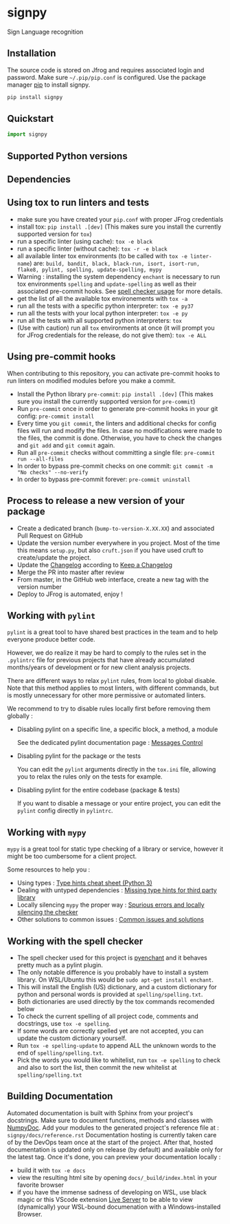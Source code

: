 # signpy

Sign Language recognition

## Installation

The source code is stored on Jfrog and requires associated login and password.
Make sure `~/.pip/pip.conf` is configured.
Use the package manager [pip](https://pip.pypa.io/en/stable/) to install signpy.

```bash
pip install signpy
```

## Quickstart

```python
import signpy
```

## Supported Python versions

## Dependencies

## Using tox to run linters and tests

- make sure you have created your `pip.conf` with proper JFrog credentials
- install tox: `pip install .[dev]` (This makes sure you install the currently supported version for `tox`)
- run a specific linter (using cache): `tox -e black`
- run a specific linter (without cache): `tox -r -e black`
- all available linter tox environments (to be called with `tox -e linter-name`) are: `build, bandit, black, black-run, isort, isort-run, flake8, pylint, spelling, update-spelling, mypy`
- Warning : installing the system dependency `enchant` is necessary to run tox environments `spelling` and `update-spelling` as well as their associated pre-commit hooks. See [spell checker usage](##-working-with-the-spell-checker) for more details.
- get the list of all the available tox environements with `tox -a`
- run all the tests with a specific python interpreter: `tox -e py37`
- run all the tests with your local python interpreter: `tox -e py`
- run all the tests with all supported python interpreters: `tox`
- (Use with caution) run all `tox` environments at once (it will prompt you for JFrog credentials for the release, do not give them): `tox -e ALL`

## Using pre-commit hooks

When contributing to this repository, you can activate pre-commit hooks to run linters on modified modules before you make a commit.

- Install the Python library `pre-commit`: `pip install .[dev]` (This makes sure you install the currently supported version for `pre-commit`)
- Run `pre-commit` once in order to generate pre-commit hooks in your git config: `pre-commit install`
- Every time you `git commit`, the linters and additional checks for config files will run and modify the files. In case no modifications were made to the files, the commit is done. Otherwise, you have to check the changes and `git add` and `git commit` again.
- Run all `pre-commit` checks without committing a single file: `pre-commit run --all-files`
- In order to bypass pre-commit checks on one commit: `git commit -m "No checks" --no-verify`
- In order to bypass pre-commit forever: `pre-commit uninstall`

## Process to release a new version of your package

- Create a dedicated branch (`bump-to-version-X.XX.XX`) and associated Pull Request on GitHub
- Update the version number everywhere in you project. Most of the time this means `setup.py`, but also `cruft.json` if you have used cruft to create/update the project.
- Update the [Changelog](CHANGELOG.md) according to [Keep a Changelog](https://keepachangelog.com/en/1.0.0/)
- Merge the PR into master after review
- From master, in the GitHub web interface, create a new tag with the version number
- Deploy to JFrog is automated, enjoy !

## Working with `pylint`

`pylint` is a great tool to have shared best practices in the team and to help everyone produce better code.

However, we do realize it may be hard to comply to the rules set in the `.pylintrc` file for previous projects that have already accumulated months/years of development or for new client analysis projects.

There are different ways to relax `pylint` rules, from local to global disable. Note that this method applies to most linters, with different commands, but is mostly unnecessary for other more permissive or automated linters.

We recommend to try to disable rules locally first before removing them globally :

- Disabling pylint on a specific line, a specific block, a method, a module

  See the dedicated pylint documentation page : [Messages Control](http://pylint.pycqa.org/en/latest/user_guide/message-control.html#block-disables)

- Disabling pylint for the package or the tests

  You can edit the `pylint` arguments directly in the `tox.ini` file, allowing you to relax the rules only on the tests for example.

- Disabling pylint for the entire codebase (package & tests)

  If you want to disable a message or your entire project, you can edit the `pylint` config directly in `pylintrc`.

## Working with `mypy`

`mypy` is a great tool for static type checking of a library or service, however it might be too cumbersome for a client project.

Some resources to help you :

- Using types : [Type hints cheat sheet (Python 3)](https://mypy.readthedocs.io/en/stable/cheat_sheet_py3.html)
- Dealing with untyped dependencies : [Missing type hints for third party library](https://mypy.readthedocs.io/en/stable/running_mypy.html#missing-type-hints-for-third-party-library)
- Locally silencing `mypy` the proper way : [Spurious errors and locally silencing the checker](https://mypy.readthedocs.io/en/stable/common_issues.html#spurious-errors-and-locally-silencing-the-checker)
- Other solutions to common issues : [Common issues and solutions](https://mypy.readthedocs.io/en/stable/common_issues.html#spurious-errors-and-locally-silencing-the-checker)

## Working with the spell checker
- The spell checker used for this project is [pyenchant](https://github.com/pyenchant/pyenchant) and it behaves pretty much as a pylint plugin.
- The only notable difference is you probably have to install a system library.
  On WSL/Ubuntu this would be `sudo apt-get install enchant`.
- This will install the English (US) dictionary, and a custom dictionary for python and personal words is provided at `spelling/spelling.txt`.
- Both dictionaries are used directly by the tox commands recomended below
- To check the current spelling of all project code, comments and docstrings, use `tox -e spelling`.
- If some words are correctly spelled yet are not accepted, you can update the custom dictionary yourself.
- Run `tox -e spelling-update` to append ALL the unknown words to the end of `spelling/spelling.txt`.
- Pick the words you would like to whitelist, run `tox -e spelling` to check and also to sort the list, then commit the new whitelist at `spelling/spelling.txt`

## Building Documentation

Automated documentation is built with Sphinx from your project's docstrings.
Make sure to document functions, methods and classes with [NumpyDoc](https://numpydoc.readthedocs.io/en/latest/format.html).
Add your modules to the generated project's reference file at : `signpy/docs/reference.rst`
Documentation hosting is currently taken care of by the DevOps team once at the start of the project.
After that, hosted documentation is updated only on release (by default) and available only for the latest tag.
Once it's done, you can preview your documentation locally :

- build it with `tox -e docs`
- view the resulting html site by opening `docs/_build/index.html` in your favorite browser
- if you have the immense sadness of developing on WSL, use black magic or this VScode extension [Live Server](https://marketplace.visualstudio.com/items?itemName=ritwickdey.LiveServer) to be able to view (dynamically) your WSL-bound documenation with a Windows-installed Browser.
